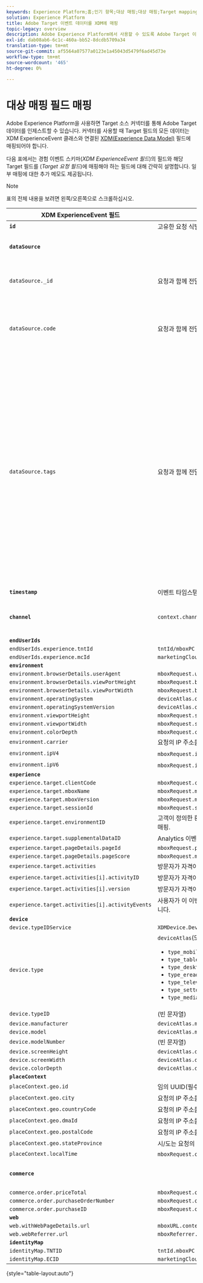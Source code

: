 ```yaml
---
keywords: Experience Platform;홈;인기 항목;대상 매핑;대상 매핑;Target mapping;Marketing Cloud;Marketing Cloud;Adobe Analytics Server ManagerAnalytics를
solution: Experience Platform
title: Adobe Target 이벤트 데이터를 XDM에 매핑
topic-legacy: overview
description: Adobe Experience Platform에서 사용할 수 있도록 Adobe Target 이벤트 필드를 XDM(Experience Data Model) 스키마에 매핑하는 방법을 알아봅니다.
exl-id: dab08ab6-6c1c-460a-bb52-8dcdb5709a34
translation-type: tm+mt
source-git-commit: af5564a07577a0123e1a45043d5479f6ad45d73e
workflow-type: tm+mt
source-wordcount: '465'
ht-degree: 0%

---
```


# 대상 매핑 필드 매핑

Adobe Experience Platform을 사용하면 Target 소스 커넥터를 통해 Adobe Target 데이터를 인제스트할 수 있습니다. 커넥터를 사용할 때 Target 필드의 모든 데이터는 XDM ExperienceEvent 클래스와 연결된 [XDM(Experience Data Model)](../../../../xdm/home.md) 필드에 매핑되어야 합니다.

다음 표에서는 경험 이벤트 스키마(*XDM ExperienceEvent 필드*)의 필드와 해당 Target 필드를 (*Target 요청 필드*)에 매핑해야 하는 필드에 대해 간략히 설명합니다. 일부 매핑에 대한 추가 메모도 제공됩니다.

>[!NOTE]
>
>표의 전체 내용을 보려면 왼쪽/오른쪽으로 스크롤하십시오.

| XDM ExperienceEvent 필드 | Target 요청 필드 | 참고 |
| ------------------------- | -------------------- | ----- |
| **`id`** | 고유한 요청 식별자 |
| **`dataSource`** |  | 모든 클라이언트에 대해 &quot;1&quot;로 구성되었습니다. |
| `dataSource._id` | 요청과 함께 전달할 수 없는 시스템 생성 값. | 이 데이터 소스의 고유 ID. 이 값은 데이터 소스를 만든 개인 또는 시스템에서 제공합니다. |
| `dataSource.code` | 요청과 함께 전달할 수 없는 시스템 생성 값. | 전체@id으로 바로 가기 코드 또는 @id 중 하나 이상을 사용할 수 있습니다. 경우에 따라 이 코드를 데이터 소스 통합 코드라고 합니다. |
| `dataSource.tags` | 요청과 함께 전달할 수 없는 시스템 생성 값. | 태그는 주어진 데이터 소스에 표현되는 별칭이 이러한 별칭을 사용하는 응용 프로그램에서 해석되는 방식을 나타내기 위해 사용됩니다.<br><br>예<br><ul><li>`isAVID`:Analytics 방문자 ID를 나타내는 데이터 소스입니다.</li><li>`isCRSKey`:CRS에서 키로 사용해야 하는 별칭을 나타내는 데이터 소스입니다.</li></ul>태그는 데이터 소스가 생성될 때 설정되지만 지정된 데이터 소스를 참조할 때 파이프라인 메시지에도 포함됩니다. |
| **`timestamp`** | 이벤트 타임스탬프 |
| **`channel`** | `context.channel` | 보기 배달에만 작동합니다. 옵션은 &quot;웹&quot; 및 &quot;모바일&quot;이며 &quot;웹&quot;은 기본값입니다. |
| **`endUserIds`** |
| `endUserIds.experience.tntId` | `tntId/mboxPC` |
| `endUserIds.experience.mcId` | `marketingCloudVisitorId` |
| **`environment`** |
| `environment.browserDetails.userAgent` | `mboxRequest.userAgent` |
| `environment.browserDetails.viewPortHeight` | `mboxRequest.browserHeight` |
| `environment.browserDetails.viewPortWidth` | `mboxRequest.browserWidth` |
| `environment.operatingSystem` | `deviceAtlas.osName` |
| `environment.operatingSystemVersion` | `deviceAtlas.osVersion` |
| `environment.viewportHeight` | `mboxRequest.screenHeight` |
| `environment.viewportWidth` | `mboxRequest.screenWidth` |
| `environment.colorDepth` | `mboxRequest.colorDepth` |
| `environment.carrier` | 요청의 IP 주소를 기반으로 모바일 통신사 이름이 확인되었습니다. |
| `environment.ipV4` | `mboxRequest.ipAddress` (V4 형식의 경우) |
| `environment.ipV6` | `mboxRequest.ipAddress` (V6 형식의 경우) |
| **`experience`** |
| `experience.target.clientCode` | `mboxRequest.client` |
| `experience.target.mboxName` | `mboxRequest.mboxName` |
| `experience.target.mboxVersion` | `mboxRequest.mboxVersion` |
| `experience.target.sessionId` | `mboxRequest.sessionId` |
| `experience.target.environmentID` | 고객이 정의한 환경(예: dev, qa 또는 prod)에 대한 Target의 내부 매핑. |
| `experience.target.supplementalDataID` | Analytics 이벤트로 Target 이벤트를 연결하는 데 사용되는 식별자 |
| `experience.target.pageDetails.pageId` | `mboxRequest.pageId` |
| `experience.target.pageDetails.pageScore` | `mboxRequest.mboxPageValue` |
| `experience.target.activities` | 방문자가 자격이 있는 활동 목록(배열) |
| `experience.target.activities[i].activityID` | 방문자가 자격이 있는 주어진 활동의 ID |
| `experience.target.activities[i].version` | 방문자가 자격이 있는 특정 활동의 버전 |
| `experience.target.activities[i].activityEvents` | 사용자가 이 이벤트를 히트한 활동 이벤트에 대한 세부 사항을 포함합니다. |
| **`device`** |
| `device.typeIDService` | `XDMDevice.Device.TypeIDService.typeIDService_deviceatlas` |
| `device.type` | `deviceAtlas`(또는 NULL)의 다음 속성 중 하나: <ul><li>`type_mobile`</li><li>`type_tablet`</li><li>`type_desktop`</li><li>`type_ereader`</li><li>`type_television`</li><li>`type_settop`</li><li>`type_mediaplayer`</li></ul> |
| `device.typeID` | (빈 문자열) |
| `device.manufacturer` | `deviceAtlas.manufacturer` |
| `device.model` | `deviceAtlas.model` |
| `device.modelNumber` | (빈 문자열) |
| `device.screenHeight` | `deviceAtlas.displayHeight` |
| `device.screenWidth` | `deviceAtlas.displayWidth` |
| `device.colorDepth` | `deviceAtlas.displayColorDepth` |
| **`placeContext`** |
| `placeContext.geo.id` | 임의 UUID(필수) |
| `placeContext.geo.city` | 요청의 IP 주소를 기반으로 도시 이름이 확인되었습니다. |
| `placeContext.geo.countryCode` | 요청의 IP 주소를 기반으로 국가 코드가 해결되었습니다. |
| `placeContext.geo.dmaId` | 요청의 IP 주소를 기반으로 해결된 지정된 시장 지역 코드. |
| `placeContext.geo.postalCode` | 요청의 IP 주소를 기반으로 우편 번호가 확인되었습니다. |
| `placeContext.geo.stateProvince` | 시/도는 요청의 IP 주소를 기반으로 해결되었습니다. |
| `placeContext.localTime` | `mboxRequest.offsetTime` + `mboxRequest.currentServerTime` |
| **`commerce`** |  | 주문 세부 사항이 요청에 있는 경우에만 설정합니다. |
| `commerce.order.priceTotal` | `mboxRequest.orderTotal` |
| `commerce.order.purchaseOrderNumber` | `mboxRequest.orderId` |
| `commerce.order.purchaseID` | `mboxRequest.orderId` |
| **`web`** |
| `web.withWebPageDetails.url` | `mboxURL.context.address.url` |
| `web.webReferrer.url` | `mboxReferrer.context.address.url` |
| **`identityMap`** |
| `identityMap.TNTID` | `tntId.mboxPC` |
| `identityMap.ECID` | `marketingCloudVisitorId` |

{style=&quot;table-layout:auto&quot;}

